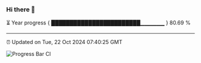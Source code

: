 ### Hi there 👋

⏳ Year progress { ████████████████████████▁▁▁▁▁▁ } 80.69 %

---

⏰ Updated on Tue, 22 Oct 2024 07:40:25 GMT

![Progress Bar CI](https://github.com/IshwaranRudhara/GIT-ACTION/workflows/Progress%20Bar%20CI/badge.svg)
